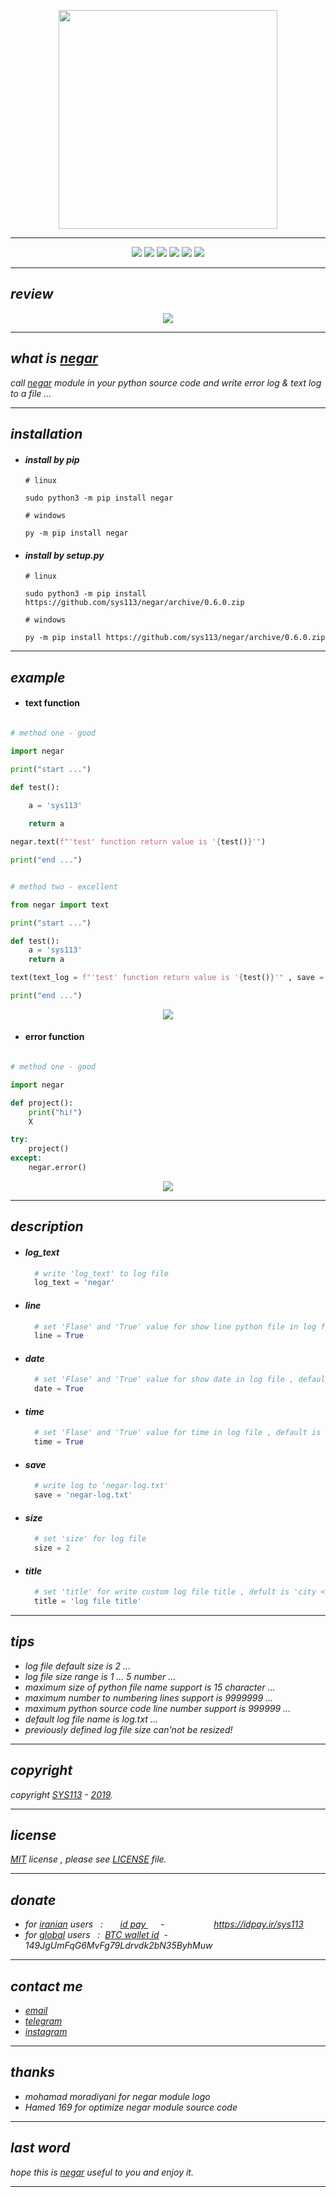 <p align="center">
  <img width="350" height="350" src="https://raw.githubusercontent.com/sys113/negar/master/negar.png">
</p>

---
<div align="center">
  
![](https://img.shields.io/github/stars/SYS113/negar.svg)
![](https://img.shields.io/badge/language-python-orange.svg)
![](https://img.shields.io/github/forks/SYS113/negar.svg)
![](https://img.shields.io/github/release/SYS113/negar.svg)
![](https://img.shields.io/github/issues/SYS113/negar.svg)
![](https://img.shields.io/badge/license-MIT-informational.svg)
</div>

---
## *review*
<p align="center">
  <img src="https://raw.githubusercontent.com/sys113/negar/master/example/review.png">
</p>

---
## *what is <ins>negar</ins>*
*call <ins>negar</ins> module in your python source code and write error log & text log to a file</ins> ...<br />*

---
## *installation*

+ #### *install by pip*

      # linux
      
      sudo python3 -m pip install negar
      
      # windows
      
      py -m pip install negar
      
+ #### *install by setup.py*

      # linux
      
      sudo python3 -m pip install https://github.com/sys113/negar/archive/0.6.0.zip
      
      # windows
      
      py -m pip install https://github.com/sys113/negar/archive/0.6.0.zip

---
## *example*
+ #### text function &nbsp;&nbsp;&nbsp;&nbsp;
```python

# method one - good

import negar

print("start ...")

def test():

    a = 'sys113'
    
    return a

negar.text(f"'test' function return value is '{test()}'")

print("end ...")
```

```python

# method two - excellent

from negar import text

print("start ...")

def test():
    a = 'sys113'
    return a

text(text_log = f"'test' function return value is '{test()}'" , save = "file.txt" , size = 1 , title = "Project Logs" , time = False , line = True , date = True)

print("end ...")
```
<p align="center">
  <img src="https://raw.githubusercontent.com/sys113/negar/master/example/text.png">
</p>

+ #### error function   &nbsp;&nbsp;
```python

# method one - good

import negar

def project():
    print("hi!")
    X

try:
    project()
except:
    negar.error()
```
<p align="center">
  <img src="https://raw.githubusercontent.com/sys113/negar/master/example/error.png">
</p>

---
## *description*
  + #### *log_text*
    ```python
      # write 'log_text' to log file
      log_text = 'negar' 
    ```
  + #### *line*
    ```python
      # set 'Flase' and 'True' value for show line python file in log file , default is False ... 
      line = True
    ```

  + #### *date*
    ```python
      # set 'Flase' and 'True' value for show date in log file , default is True ... 
      date = True
    ```

  + #### *time*
    ```python
      # set 'Flase' and 'True' value for time in log file , default is True ... 
      time = True
    ```
    
  + #### *save*
    ```python
      # write log to 'negar-log.txt'
      save = 'negar-log.txt' 
    ```
  + #### *size*
    ```python
      # set 'size' for log file 
      size = 2
    ```
  + #### *title*
    ```python
      # set 'title' for write custom log file title , defult is 'city < country < continent | user name | os > os version > architecture'
      title = 'log file title'
    ```
---

## *tips*
+ *log file default size is 2 ...*
+ *log file size range is 1 ... 5 number ...*
+ *maximum size of python file name support is 15 character ...*
+ *maximum number to numbering lines support is 9999999 ...*
+ *maximum python source code line number support is 999999 ...*
+ *default log file name is log.txt ...*
+ *previously defined log file size can'not be resized!<br />*
---
## *copyright*
*copyright <ins>SYS113</ins> - <ins>2019</ins>.*

---
## *license* 
*<ins>MIT</ins> license , please see <ins>LICENSE</ins> file.*

---
## *donate* 
+ *for <ins>iranian</ins> users &nbsp; :  &nbsp;&nbsp;&nbsp;&nbsp;&nbsp; <ins>  id pay </ins> &nbsp;&nbsp;&nbsp;&nbsp; - &nbsp;&nbsp;&nbsp;&nbsp;&nbsp;&nbsp;&nbsp;&nbsp;&nbsp;&nbsp;&nbsp;&nbsp;&nbsp;&nbsp;&nbsp;&nbsp;&nbsp;&nbsp; https://idpay.ir/sys113*
+ *for <ins>global</ins> users &nbsp; : &nbsp;<ins>BTC wallet id</ins>&nbsp; - &nbsp; 149JgUmFqG6MvFg79Ldrvdk2bN35ByhMuw*
---
## *contact me* 
* *[email](mailto:051.SYS113@gmail.com)*
* *[telegram](https://t.me/SYS113/)*
* *[instagram](https://instagram.com/sys113/)*
---
## *thanks*
+ *mohamad moradiyani for negar module logo*
+ *Hamed 169 for optimize negar module source code*
---
## *last word*
*hope this is <ins>negar</ins> useful to you and enjoy it.*

---
